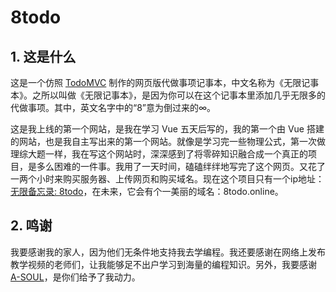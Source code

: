 # 8todo

## 1. 这是什么

这是一个仿照 [TodoMVC](https://todomvc.com/) 制作的网页版代做事项记事本，中文名称为《无限记事本》。之所以叫做《无限记事本》，是因为你可以在这个记事本里添加几乎无限多的代做事项。其中，英文名字中的“8”意为倒过来的∞。

这是我上线的第一个网站，是我在学习 Vue 五天后写的，我的第一个由 Vue 搭建的网站，也是我自主写出来的第一个网站。就像是学习完一些物理公式，第一次做理综大题一样，我在写这个网站时，深深感到了将零碎知识融合成一个真正的项目，是多么困难的一件事。我用了一天时间，磕磕绊绊地写完了这个网页。又花了一两个小时来购买服务器、上传网页和购买域名。现在这个项目只有一个ip地址：[无限备忘录: 8todo](http://43.138.22.230/)，在未来，它会有个一美丽的域名：8todo.online。

## 2. 鸣谢

我要感谢我的家人，因为他们无条件地支持我去学编程。我还要感谢在网络上发布教学视频的老师们，让我能够足不出户学习到海量的编程知识。另外，我要感谢 [A-SOUL](https://space.bilibili.com/703007996?spm_id_from=333.337.0.0)，是你们给予了我动力。

